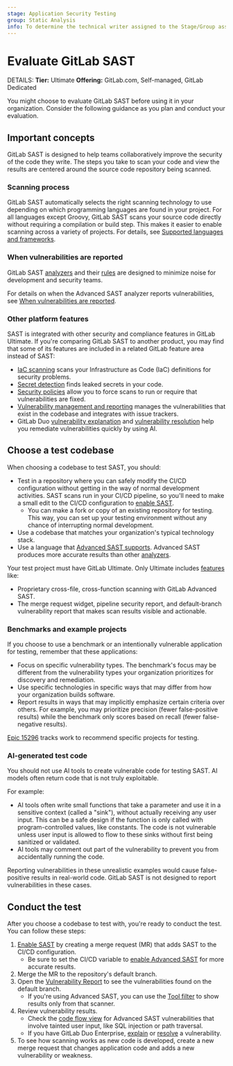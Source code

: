 ```yaml
---
stage: Application Security Testing
group: Static Analysis
info: To determine the technical writer assigned to the Stage/Group associated with this page, see https://handbook.gitlab.com/handbook/product/ux/technical-writing/#assignments
---
```


# Evaluate GitLab SAST

DETAILS:
**Tier:** Ultimate
**Offering:** GitLab.com, Self-managed, GitLab Dedicated

You might choose to evaluate GitLab SAST before using it in your organization.
Consider the following guidance as you plan and conduct your evaluation.

## Important concepts

GitLab SAST is designed to help teams collaboratively improve the security of the code they write.
The steps you take to scan your code and view the results are centered around the source code repository being scanned.

### Scanning process

GitLab SAST automatically selects the right scanning technology to use depending on which programming languages are found in your project.
For all languages except Groovy, GitLab SAST scans your source code directly without requiring a compilation or build step.
This makes it easier to enable scanning across a variety of projects.
For details, see [Supported languages and frameworks](index.md#supported-languages-and-frameworks).

### When vulnerabilities are reported

GitLab SAST [analyzers](analyzers.md) and their [rules](rules.md) are designed to minimize noise for development and security teams.

For details on when the Advanced SAST analyzer reports vulnerabilities, see [When vulnerabilities are reported](gitlab_advanced_sast.md#when-vulnerabilities-are-reported).

### Other platform features

SAST is integrated with other security and compliance features in GitLab Ultimate.
If you're comparing GitLab SAST to another product, you may find that some of its features are included in a related GitLab feature area instead of SAST:

- [IaC scanning](../iac_scanning/index.md) scans your Infrastructure as Code (IaC) definitions for security problems.
- [Secret detection](../secret_detection/index.md) finds leaked secrets in your code.
- [Security policies](../policies/index.md) allow you to force scans to run or require that vulnerabilities are fixed.
- [Vulnerability management and reporting](../vulnerability_report/index.md) manages the vulnerabilities that exist in the codebase and integrates with issue trackers.
- GitLab Duo [vulnerability explanation](../vulnerabilities/index.md#explaining-a-vulnerability) and [vulnerability resolution](../vulnerabilities/index.md#resolve-a-vulnerability) help you remediate vulnerabilities quickly by using AI.

## Choose a test codebase

When choosing a codebase to test SAST, you should:

- Test in a repository where you can safely modify the CI/CD configuration without getting in the way of normal development activities.
  SAST scans run in your CI/CD pipeline, so you'll need to make a small edit to the CI/CD configuration to [enable SAST](index.md#configuration).
  - You can make a fork or copy of an existing repository for testing. This way, you can set up your testing environment without any chance of interrupting normal development.
- Use a codebase that matches your organization's typical technology stack.
- Use a language that [Advanced SAST supports](gitlab_advanced_sast.md#supported-languages).
  Advanced SAST produces more accurate results than other [analyzers](analyzers.md).

Your test project must have GitLab Ultimate. Only Ultimate includes [features](index.md#features) like:

- Proprietary cross-file, cross-function scanning with GitLab Advanced SAST.
- The merge request widget, pipeline security report, and default-branch vulnerability report that makes scan results visible and actionable.

### Benchmarks and example projects

If you choose to use a benchmark or an intentionally vulnerable application for testing, remember that these applications:

- Focus on specific vulnerability types.
  The benchmark's focus may be different from the vulnerability types your organization prioritizes for discovery and remediation.
- Use specific technologies in specific ways that may differ from how your organization builds software.
- Report results in ways that may implicitly emphasize certain criteria over others.
  For example, you may prioritize precision (fewer false-positive results) while the benchmark only scores based on recall (fewer false-negative results).

[Epic 15296](https://gitlab.com/groups/gitlab-org/-/epics/15296) tracks work to recommend specific projects for testing.

### AI-generated test code

You should not use AI tools to create vulnerable code for testing SAST.
AI models often return code that is not truly exploitable.

For example:

- AI tools often write small functions that take a parameter and use it in a sensitive context (called a "sink"), without actually receiving any user input.
  This can be a safe design if the function is only called with program-controlled values, like constants.
  The code is not vulnerable unless user input is allowed to flow to these sinks without first being sanitized or validated.
- AI tools may comment out part of the vulnerability to prevent you from accidentally running the code.

Reporting vulnerabilities in these unrealistic examples would cause false-positive results in real-world code.
GitLab SAST is not designed to report vulnerabilities in these cases.

## Conduct the test

After you choose a codebase to test with, you're ready to conduct the test. You can follow these steps:

1. [Enable SAST](index.md#configuration) by creating a merge request (MR) that adds SAST to the CI/CD configuration.
   - Be sure to set the CI/CD variable to [enable Advanced SAST](gitlab_advanced_sast.md#enable-advanced-sast-scanning) for more accurate results.
1. Merge the MR to the repository's default branch.
1. Open the [Vulnerability Report](../vulnerability_report/index.md) to see the vulnerabilities found on the default branch.
   - If you're using Advanced SAST, you can use the [Tool filter](../vulnerability_report/index.md#tool-filter) to show results only from that scanner.
1. Review vulnerability results.
   - Check the [code flow view](../vulnerabilities/index.md#vulnerability-code-flow) for Advanced SAST vulnerabilities that involve tainted user input, like SQL injection or path traversal.
   - If you have GitLab Duo Enterprise, [explain](../vulnerabilities/index.md#explaining-a-vulnerability) or [resolve](../vulnerabilities/index.md#resolve-a-vulnerability) a vulnerability.
1. To see how scanning works as new code is developed, create a new merge request that changes application code and adds a new vulnerability or weakness.
